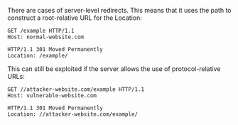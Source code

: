 There are cases of server-level redirects. This means that it uses the path to construct a root-relative URL for the Location:

```http
GET /example HTTP/1.1
Host: normal-website.com

HTTP/1.1 301 Moved Permanently
Location: /example/
```

This can still be exploited if the server allows the use of protocol-relative URLs:

```http
GET //attacker-website.com/example HTTP/1.1
Host: vulnerable-website.com

HTTP/1.1 301 Moved Permanently
Location: //attacker-website.com/example/
```

